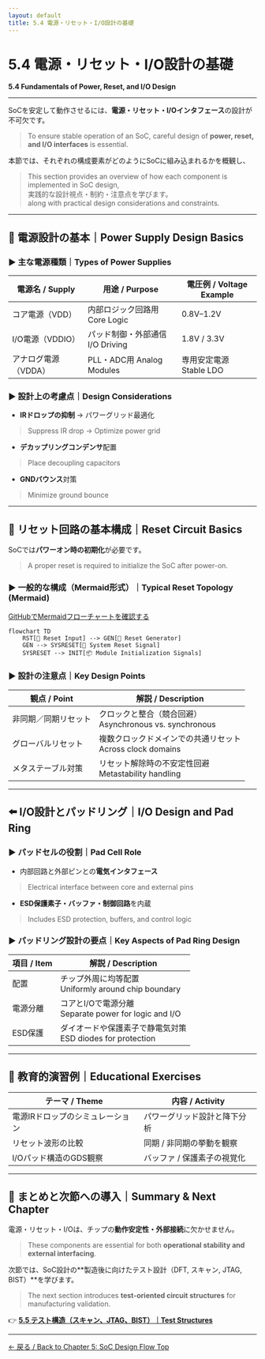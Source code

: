 ```yaml
---
layout: default
title: 5.4 電源・リセット・I/O設計の基礎
---
```


# 5.4 電源・リセット・I/O設計の基礎  
**5.4 Fundamentals of Power, Reset, and I/O Design**

---

SoCを安定して動作させるには、**電源・リセット・I/Oインタフェース**の設計が不可欠です。  
> To ensure stable operation of an SoC, careful design of **power, reset, and I/O interfaces** is essential.

本節では、それぞれの構成要素がどのようにSoCに組み込まれるかを概観し、  
> This section provides an overview of how each component is implemented in SoC design,  
実践的な設計視点・制約・注意点を学びます。  
> along with practical design considerations and constraints.

---

## 🔋 電源設計の基本｜Power Supply Design Basics

### ▶ 主な電源種類｜Types of Power Supplies

| 電源名 / Supply       | 用途 / Purpose                    | 電圧例 / Voltage Example |
|------------------------|------------------------------------|--------------------------|
| コア電源（VDD）        | 内部ロジック回路用 Core Logic     | 0.8V–1.2V                |
| I/O電源（VDDIO）       | パッド制御・外部通信 I/O Driving  | 1.8V / 3.3V              |
| アナログ電源（VDDA）   | PLL・ADC用 Analog Modules         | 専用安定電源 Stable LDO  |

### ▶ 設計上の考慮点｜Design Considerations

- **IRドロップの抑制** → パワーグリッド最適化  
> Suppress IR drop → Optimize power grid
- **デカップリングコンデンサ**配置  
> Place decoupling capacitors
- **GNDバウンス**対策  
> Minimize ground bounce

---

## 🔁 リセット回路の基本構成｜Reset Circuit Basics

SoCでは**パワーオン時の初期化**が必要です。  
> A proper reset is required to initialize the SoC after power-on.

### ▶ 一般的な構成（Mermaid形式）｜Typical Reset Topology (Mermaid)
 
[GitHubでMermaidフローチャートを確認する](https://github.com/Samizo-AITL/Edusemi-v4x/blob/main/chapter5_soc_design_flow/5.4_power_io_design.md)

```mermaid
flowchart TD
    RST[🔁 Reset Input] --> GEN[🧩 Reset Generator]
    GEN --> SYSRESET[🔄 System Reset Signal]
    SYSRESET --> INIT[📦 Module Initialization Signals]
```

### ▶ 設計の注意点｜Key Design Points

| 観点 / Point              | 解説 / Description |
|---------------------------|--------------------|
| 非同期／同期リセット     | クロックと整合（競合回避）<br>Asynchronous vs. synchronous |
| グローバルリセット       | 複数クロックドメインでの共通リセット<br>Across clock domains |
| メタステーブル対策       | リセット解除時の不安定性回避<br>Metastability handling |

---

## ⬅️ I/O設計とパッドリング｜I/O Design and Pad Ring

### ▶ パッドセルの役割｜Pad Cell Role

- 内部回路と外部ピンとの**電気インタフェース**  
> Electrical interface between core and external pins  
- **ESD保護素子・バッファ・制御回路**を内蔵  
> Includes ESD protection, buffers, and control logic

### ▶ パッドリング設計の要点｜Key Aspects of Pad Ring Design

| 項目 / Item       | 解説 / Description |
|-------------------|--------------------|
| 配置              | チップ外周に均等配置<br>Uniformly around chip boundary |
| 電源分離          | コアとI/Oで電源分離<br>Separate power for logic and I/O |
| ESD保護           | ダイオードや保護素子で静電気対策<br>ESD diodes for protection |

---

## 🔧 教育的演習例｜Educational Exercises

| テーマ / Theme                      | 内容 / Activity |
|-------------------------------------|------------------|
| 電源IRドロップのシミュレーション    | パワーグリッド設計と降下分析 |
| リセット波形の比較                  | 同期 / 非同期の挙動を観察 |
| I/Oパッド構造のGDS観察              | バッファ / 保護素子の視覚化 |

---

## 📘 まとめと次節への導入｜Summary & Next Chapter

電源・リセット・I/Oは、チップの**動作安定性・外部接続**に欠かせません。  
> These components are essential for both **operational stability and external interfacing**.

次節では、SoC設計の**製造後に向けたテスト設計（DFT, スキャン, JTAG, BIST）**を学びます。  
> The next section introduces **test-oriented circuit structures** for manufacturing validation.

👉 [**5.5 テスト構造（スキャン、JTAG、BIST）｜Test Structures**](5.5_test_structures.md)

---

[← 戻る / Back to Chapter 5: SoC Design Flow Top](./README.md)
